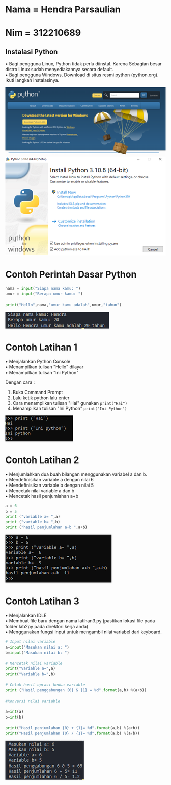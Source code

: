 # Nama = Hendra Parsaulian
# Nim = 312210689

## Instalasi Python
• Bagi pengguna Linux, Python tidak perlu diinstal.
Karena Sebagian besar distro Linux sudah
menyediakannya secara default.  
• Bagi pengguna Windows, Download di situs resmi
python (python.org). Ikuti langkah instalasinya.

![](ss/1.png)  
![](ss/2.png)  

# Contoh Perintah Dasar Python
```py
nama = input("Siapa nama kamu: ")
umur = input("Berapa umur kamu: ")

print("Hello",nama,"umur kamu adalah",umur,"tahun")
```
![](ss/3.png)
# Contoh Latihan 1

• Menjalankan Python Console  
• Menampilkan tulisan "Hello" dilayar  
• Menampilkan tulisan "Ini Python"  

Dengan cara :
1. Buka Command Prompt 
2. Lalu ketik python lalu enter  
3. Cara menampilkan tulisan "Hai" gunakan ```print("Hai")```  
4. Menampilkan tulisan "Ini Python" ```print("Ini Python")```  

![](ss/4.png) 

# Contoh Latihan 2 

• Menjumlahkan dua buah bilangan menggunakan variabel a dan b.  
• Mendefinisikan variable a dengan nilai 6  
• Mendefinisikan variable b dengan nilai 5  
• Mencetak nilai variable a dan b  
• Mencetak hasil penjumlahan a+b  

```py
a = 6  
b = 5  
print ("variable a= ",a)  
print ("variable b= ",b)  
print ("hasil penjumlahan a+b ",a+b)  
```

![](ss/5.png)  

# Contoh Latihan 3

• Menjalankan IDLE  
• Membuat file baru dengan nama latihan3.py (pastikan lokasi file pada folder lab2py pada direktori kerja anda)  
• Menggunakan fungsi input untuk mengambil nilai variabel dari keyboard.  

```py
# Input nilai variable
a=input("Masukan nilai a: ")
b=input("Masukan nilai b: ")

# Mencetak nilai variable
print("Variable a=",a)
print("Variable b=",b)

# Cetak hasil oprasi kedua variable 
print ("Hasil penggabungan {0} & {1} = %d".format(a,b) %(a+b))

#Konversi nilai variable

a=int(a)
b=int(b)

print("Hasil penjumlahan {0} + {1}= %d".format(a,b) %(a+b))
print("Hasil penjumlahan {0} / {1}= %d".format(a,b) %(a/b))
```  

![](ss/6.png)
